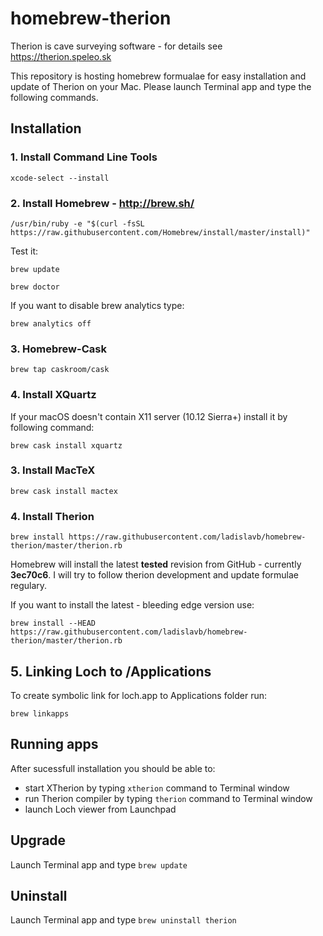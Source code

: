 # homebrew-therion

Therion is cave surveying software - for details see https://therion.speleo.sk

This repository is hosting homebrew formualae for easy installation and update of Therion on your Mac. Please launch Terminal app and type the following commands.

## Installation

### 1. Install Command Line Tools

`xcode-select --install`

### 2. Install Homebrew - http://brew.sh/

`/usr/bin/ruby -e "$(curl -fsSL https://raw.githubusercontent.com/Homebrew/install/master/install)"`

Test it:

`brew update`

`brew doctor`

If you want to disable brew analytics type:

`brew analytics off`

### 3. Homebrew-Cask

`brew tap caskroom/cask`

### 4. Install XQuartz

If your macOS doesn't contain X11 server (10.12 Sierra+) install it by following command:

`brew cask install xquartz`

### 3. Install MacTeX

`brew cask install mactex`

### 4. Install Therion

`brew install https://raw.githubusercontent.com/ladislavb/homebrew-therion/master/therion.rb`

Homebrew will install the latest **tested** revision from GitHub - currently **3ec70c6**. I will try to follow therion development and update formulae regulary. 

If you want to install the latest - bleeding edge version use:

`brew install --HEAD https://raw.githubusercontent.com/ladislavb/homebrew-therion/master/therion.rb`

## 5. Linking Loch to /Applications

To create symbolic link for loch.app to Applications folder run:

`brew linkapps`

## Running apps

After sucessfull installation you should be able to:

- start XTherion by typing `xtherion` command to Terminal window
- run Therion compiler by typing `therion` command to Terminal window
- launch Loch viewer from Launchpad

## Upgrade

Launch Terminal app and type `brew update`

## Uninstall

Launch Terminal app and type `brew uninstall therion`